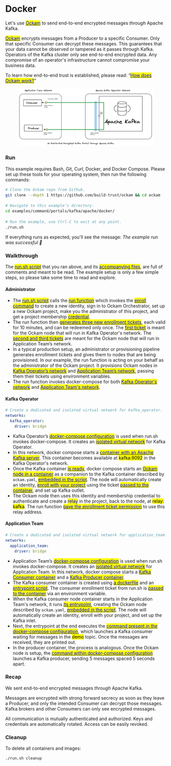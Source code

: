 # Docker

Let's use [<mark style="color:blue;">Ockam</mark>](../../../) to send end-to-end encrypted messages _through_ Apache Kafka.

[<mark style="color:blue;">Ockam</mark>](../../../) encrypts messages from a Producer to a specific Consumer. Only that specific Consumer can decrypt these messages. This guarantees that your data cannot be observed or tampered as it passes through Kafka. Operators of the Kafka cluster only see end-to-end encrypted data. Any compromise of an operator's infrastructure cannot compromise your business data.

To learn how end-to-end trust is established, please read: “[<mark style="color:blue;">How does Ockam work?</mark>](../../../how-does-ockam-work.md)”

<figure><img src="../../../.gitbook/assets/apache_kafka_docker.png" alt=""><figcaption></figcaption></figure>

### Run

This example requires Bash, Git, Curl, Docker, and Docker Compose. Please set up these tools for your operating system, then run the following commands:

```bash
# Clone the Ockam repo from Github.
git clone --depth 1 https://github.com/build-trust/ockam && cd ockam

# Navigate to this example’s directory.
cd examples/command/portals/kafka/apache/docker/

# Run the example, use Ctrl-C to exit at any point.
./run.sh
```

If everything runs as expected, you'll see the message: _The example run was successful 🥳_

### Walkthrough

The [<mark style="color:blue;">run.sh script</mark>](https://github.com/build-trust/ockam/blob/develop/examples/command/portals/kafka/apache/docker/run.sh) that you ran above, and its [<mark style="color:blue;">accompanying files</mark>](https://github.com/build-trust/ockam/blob/develop/examples/command/portals/kafka/apache/docker), are full of comments and meant to be read. The example setup is only a few simple steps, so please take some time to read and explore.

#### Administrator

* The [<mark style="color:blue;">run.sh script</mark>](https://github.com/build-trust/ockam/blob/develop/examples/command/portals/kafka/apache/docker/run.sh) calls the [<mark style="color:blue;">run function</mark>](https://github.com/build-trust/ockam/blob/develop/examples/command/portals/kafka/apache/docker/run.sh#L15) which invokes the [<mark style="color:blue;">enroll command</mark>](https://github.com/build-trust/ockam/blob/develop/examples/command/portals/kafka/apache/docker/run.sh#L29) to create a new identity, sign in to Ockam Orchestrator, set up a new Ockam project, make you the administrator of this project, and get a project membership [<mark style="color:blue;">credential</mark>](../../../reference/protocols/identities.md#credentials).
* The run function then [<mark style="color:blue;">generates three new enrollment tickets</mark>](https://github.com/build-trust/ockam/blob/develop/examples/command/portals/kafka/apache/docker/run.sh#L31-L46), each valid for 10 minutes, and can be redeemed only once. The [<mark style="color:blue;">first ticket</mark>](https://github.com/build-trust/ockam/blob/develop/examples/command/portals/kafka/apache/docker/run.sh#L31-L38) is meant for the Ockam node that will run in Kafka Operator's network. The [<mark style="color:blue;">second and third tickets</mark>](https://github.com/build-trust/ockam/blob/develop/examples/command/portals/kafka/apache/docker/run.sh#L40-L46) are meant for the Ockam node that will run in Application Team’s network.
* In a typical production setup, an administrator or provisioning pipeline generates enrollment tickets and gives them to nodes that are being provisioned. In our example, the run function is acting on your behalf as the administrator of the Ockam project. It provisions Ockam nodes in [<mark style="color:blue;">Kafka Operator’s network</mark>](https://github.com/build-trust/ockam/blob/develop/examples/command/portals/kafka/apache/docker/run.sh#L53C31-L53C73) and [<mark style="color:blue;">Application Team’s network</mark>](https://github.com/build-trust/ockam/blob/develop/examples/command/portals/kafka/apache/docker/run.sh#L60C33-L60C158), passing them their tickets using environment variables.
* The run function invokes docker-compose for both [<mark style="color:blue;">Kafka Operator's network</mark>](https://github.com/build-trust/ockam/blob/develop/examples/command/portals/kafka/apache/docker/run.sh#L53C74-L53C94) and [<mark style="color:blue;">Application Team's network</mark>](https://github.com/build-trust/ockam/blob/develop/examples/command/portals/kafka/apache/docker/run.sh#L60C159-L60C176).

#### Kafka Operator

```yaml
# Create a dedicated and isolated virtual network for kafka_operator.
networks:
  kafka_operator:
    driver: bridge
```


* Kafka Operator’s [<mark style="color:blue;">docker-compose configuration</mark>](https://github.com/build-trust/ockam/blob/develop/examples/command/portals/kafka/apache/docker/kafka\_operator/docker-compose.yml) is used when run.sh invokes docker-compose. It creates an [<mark style="color:blue;">isolated virtual network</mark>](https://github.com/build-trust/ockam/blob/develop/examples/command/portals/kafka/apache/docker/kafka\_operator/docker-compose.yml#L4-L7) for Kafka Operator.
* In this network, docker compose starts a [<mark style="color:blue;">container with an Apache Kafka server</mark>](https://github.com/build-trust/ockam/blob/develop/examples/command/portals/kafka/apache/docker/kafka\_operator/docker-compose.yml#L9-L21). This container becomes available at <mark style="background-color:yellow;">kafka:9092</mark> in the Kafka Operator's network.
* Once the Kafka container [<mark style="color:blue;">is ready</mark>](https://github.com/build-trust/ockam/blob/develop/examples/command/portals/kafka/apache/docker/kafka\_operator/docker-compose.yml#L28C17-L28C24), docker compose starts an [<mark style="color:blue;">Ockam node in a container</mark>](https://github.com/build-trust/ockam/blob/develop/examples/command/portals/kafka/apache/docker/kafka\_operator/docker-compose.yml#L23-L35) as a companion to the Kafka container described by `ockam.yaml`, [<mark style="color:blue;">embedded in the script</mark>](https://github.com/build-trust/ockam/blob/develop/examples/command/portals/kafka/apache/docker/kafka\_operator/run\_ockam.sh#L8-L22). The node will automatically create an identity, [<mark style="color:blue;">enroll with your project</mark>](https://github.com/build-trust/ockam/blob/develop/examples/command/portals/kafka/apache/docker/kafka\_operator/run\_ockam.sh#L8-L22) using the ticket [<mark style="color:blue;">passed to the container</mark>](https://github.com/build-trust/ockam/blob/develop/examples/command/portals/kafka/apache/docker/kafka\_operator/docker-compose.yml#L33), and set up Kafka outlet.
* The Ockam node then uses this identity and membership credential to authenticate and create a <mark style="color:blue;">relay</mark> in the project, back to the node, at <mark style="background-color:yellow;">relay: kafka</mark>. The run function [<mark style="color:blue;">gave the enrollment ticket permission</mark>](https://github.com/build-trust/ockam/blob/develop/examples/command/portals/kafka/apache/docker/run.sh#L38C81-L38C94) to use this relay address.

#### Application Team

```yaml
# Create a dedicated and isolated virtual network for application_team.
networks:
  application_team:
    driver: bridge
```

* Application Team’s [<mark style="color:blue;">docker-compose configuration</mark>](https://github.com/build-trust/ockam/blob/develop/examples/command/portals/kafka/apache/docker/application\_team/docker-compose.yml) is used when run.sh invokes docker-compose. It creates an [<mark style="color:blue;">isolated virtual network</mark>](https://github.com/build-trust/ockam/blob/develop/examples/command/portals/kafka/apache/docker/application\_team/docker-compose.yml#L2-L4) for Application Team. In this network, docker compose starts a [<mark style="color:blue;">Kafka Consumer container</mark>](https://github.com/build-trust/ockam/blob/develop/examples/command/portals/kafka/apache/docker/application\_team/docker-compose.yml#L6-L40) and a [<mark style="color:blue;">Kafka Producer container</mark>](https://github.com/build-trust/ockam/blob/develop/examples/command/portals/kafka/apache/docker/application\_team/docker-compose.yml#L42-L62).
* The Kafka consumer container is created using [<mark style="color:blue;">a dockerfile</mark>](https://github.com/build-trust/ockam/blob/develop/examples/command/portals/kafka/apache/docker/kafka\_ockam.dockerfile) and an [<mark style="color:blue;">entrypoint script</mark>](https://github.com/build-trust/ockam/blob/develop/examples/command/portals/kafka/apache/docker/application\_team/run\_ockam.sh). The consumer enrollment ticket from run.sh is [<mark style="color:blue;">passed to the container</mark>](https://github.com/build-trust/ockam/blob/develop/examples/command/portals/kafka/apache/docker/application\_team/docker-compose.yml#L15) via an environment variable.
* When the Kafka consumer node container starts in the Application Team's network, it runs [<mark style="color:blue;">its entrypoint</mark>](https://github.com/build-trust/ockam/blob/develop/examples/command/portals/kafka/apache/docker/application\_team/run\_ockam.sh), creating the Ockam node described by `ockam.yaml`, [<mark style="color:blue;">embedded in the script</mark>](https://github.com/build-trust/ockam/blob/develop/examples/command/portals/kafka/apache/docker/application\_team/run\_ockam.sh#L7-L15). The node will automatically create an identity, enroll with your project, and set up the Kafka inlet.
* Next, the entrypoint at the end executes the [<mark style="color:blue;">command present in the docker-compose configuration</mark>](https://github.com/build-trust/ockam/blob/develop/examples/command/portals/kafka/apache/docker/application\_team/docker-compose.yml#L16-L38), which launches a Kafka consumer waiting for messages in the <mark style="background-color:yellow;">demo</mark> topic. Once the messages are received, they are printed out.
* In the producer container, the process is analogous. Once the Ockam node is setup, the [<mark style="color:blue;">command within docker-compose configuration</mark>](https://github.com/build-trust/ockam/blob/develop/examples/command/portals/kafka/apache/docker/application\_team/docker-compose.yml#L51-L62) launches a Kafka producer, sending 5 messages spaced 5 seconds apart.

### Recap

We sent end-to-end encrypted messages _through_ Apache Kafka.

Messages are encrypted with strong forward secrecy as soon as they leave a Producer, and only the intended Consumer can decrypt those messages. Kafka brokers and other Consumers can only see encrypted messages.

All communication is mutually authenticated and authorized. Keys and credentials are automatically rotated. Access can be easily revoked.

### Cleanup

To delete all containers and images:

```sh
./run.sh cleanup
```
